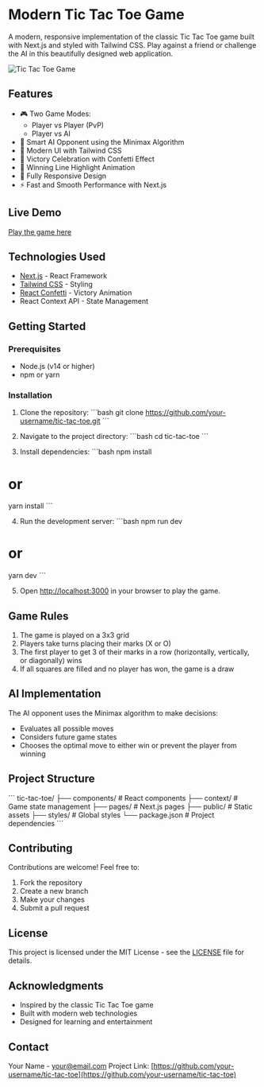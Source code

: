 # Modern Tic Tac Toe Game

A modern, responsive implementation of the classic Tic Tac Toe game built with Next.js and styled with Tailwind CSS. Play against a friend or challenge the AI in this beautifully designed web application.

![Tic Tac Toe Game](https://your-screenshot-url.png) <!-- You can add a screenshot of your game here -->

## Features

- 🎮 Two Game Modes:
  - Player vs Player (PvP)
  - Player vs AI
- 🎯 Smart AI Opponent using the Minimax Algorithm
- 🎨 Modern UI with Tailwind CSS
- 🎉 Victory Celebration with Confetti Effect
- 💫 Winning Line Highlight Animation
- 📱 Fully Responsive Design
- ⚡ Fast and Smooth Performance with Next.js

## Live Demo

[Play the game here](https://your-deployment-url.vercel.app) <!-- Add your deployment URL when available -->

## Technologies Used

- [Next.js](https://nextjs.org/) - React Framework
- [Tailwind CSS](https://tailwindcss.com/) - Styling
- [React Confetti](https://www.npmjs.com/package/react-confetti) - Victory Animation
- React Context API - State Management

## Getting Started

### Prerequisites

- Node.js (v14 or higher)
- npm or yarn

### Installation

1. Clone the repository:
\`\`\`bash
git clone https://github.com/your-username/tic-tac-toe.git
\`\`\`

2. Navigate to the project directory:
\`\`\`bash
cd tic-tac-toe
\`\`\`

3. Install dependencies:
\`\`\`bash
npm install
# or
yarn install
\`\`\`

4. Run the development server:
\`\`\`bash
npm run dev
# or
yarn dev
\`\`\`

5. Open [http://localhost:3000](http://localhost:3000) in your browser to play the game.

## Game Rules

1. The game is played on a 3x3 grid
2. Players take turns placing their marks (X or O)
3. The first player to get 3 of their marks in a row (horizontally, vertically, or diagonally) wins
4. If all squares are filled and no player has won, the game is a draw

## AI Implementation

The AI opponent uses the Minimax algorithm to make decisions:
- Evaluates all possible moves
- Considers future game states
- Chooses the optimal move to either win or prevent the player from winning

## Project Structure

\`\`\`
tic-tac-toe/
├── components/     # React components
├── context/       # Game state management
├── pages/         # Next.js pages
├── public/        # Static assets
├── styles/        # Global styles
└── package.json   # Project dependencies
\`\`\`

## Contributing

Contributions are welcome! Feel free to:
1. Fork the repository
2. Create a new branch
3. Make your changes
4. Submit a pull request

## License

This project is licensed under the MIT License - see the [LICENSE](LICENSE) file for details.

## Acknowledgments

- Inspired by the classic Tic Tac Toe game
- Built with modern web technologies
- Designed for learning and entertainment

## Contact

Your Name - [your@email.com](mailto:your@email.com)
Project Link: [https://github.com/your-username/tic-tac-toe](https://github.com/your-username/tic-tac-toe) 